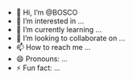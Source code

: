 - 👋 Hi, I’m @BOSCO
- 👀 I’m interested in ...
- 🌱 I’m currently learning ...
- 💞️ I’m looking to collaborate on ...
- 📫 How to reach me ...
- 😄 Pronouns: ...
- ⚡ Fun fact: ...

<!---
Kannoos/Kannoos is a ✨ special ✨ repository because its `README.md` (this file) appears on your GitHub profile.
You can click the Preview link to take a look at your changes.
--->
